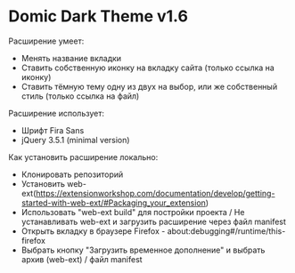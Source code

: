# Domic Dark Theme v1.6

Расширение умеет:
- Менять название вкладки
- Ставить собственную иконку на вкладку сайта (только ссылка на иконку)
- Ставить тёмную тему одну из двух на выбор, или же собственный стиль (только ссылка на файл)

Расширение использует:
- Шрифт Fira Sans
- jQuery 3.5.1 (minimal version)

Как установить расширение локально:
- Клонировать репозиторий
- Установить web-ext(https://extensionworkshop.com/documentation/develop/getting-started-with-web-ext/#Packaging_your_extension)
- Использовать "web-ext build" для постройки проекта / Не устанавливать web-ext и загрузить расширение через файл manifest
- Открыть вкладку в браузере Firefox - about:debugging#/runtime/this-firefox
- Выбрать кнопку "Загрузить временное дополнение" и выбрать архив (web-ext) / файл manifest
